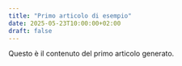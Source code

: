 ```yaml
---
title: "Primo articolo di esempio"
date: 2025-05-23T10:00:00+02:00
draft: false
---
```


Questo è il contenuto del primo articolo generato.

